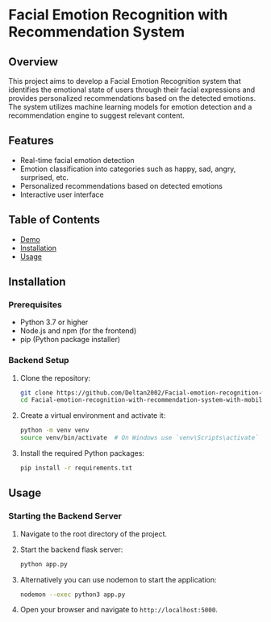 # Facial Emotion Recognition with Recommendation System

## Overview

This project aims to develop a Facial Emotion Recognition system that identifies the emotional state of users through their facial expressions and provides personalized recommendations based on the detected emotions. The system utilizes machine learning models for emotion detection and a recommendation engine to suggest relevant content.

## Features

- Real-time facial emotion detection
- Emotion classification into categories such as happy, sad, angry, surprised, etc.
- Personalized recommendations based on detected emotions
- Interactive user interface

## Table of Contents

- [Demo](#demo)
- [Installation](#installation)
- [Usage](#usage)



## Installation

### Prerequisites

- Python 3.7 or higher
- Node.js and npm (for the frontend)
- pip (Python package installer)

### Backend Setup

1. Clone the repository:

    ```sh
    git clone https://github.com/Deltan2002/Facial-emotion-recognition-with-recommendation-system-with-mobilenet.git
    cd Facial-emotion-recognition-with-recommendation-system-with-mobilenet
    ```

2. Create a virtual environment and activate it:

    ```sh
    python -m venv venv
    source venv/bin/activate  # On Windows use `venv\Scripts\activate`
    ```

3. Install the required Python packages:

    ```sh
    pip install -r requirements.txt
    ```

## Usage

### Starting the Backend Server

1. Navigate to the root directory of the project.
2. Start the backend flask server:

    ```sh
    python app.py
    ```

3. Alternatively you can use nodemon to start the application:

    ```sh
    nodemon --exec python3 app.py
    ```

4. Open your browser and navigate to `http://localhost:5000`.


